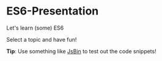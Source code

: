 # ES6-Presentation
Let's learn (some) ES6

Select a topic and have fun!

**Tip**: Use something like [JsBin](http://jsbin.com/?js,console) to test out the code snippets!
